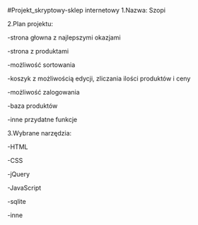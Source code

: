 #Projekt_skryptowy-sklep internetowy
1.Nazwa: Szopi

2.Plan projektu:

-strona głowna z najlepszymi okazjami

-strona z produktami

-możliwość sortowania

-koszyk z możliwością edycji, zliczania ilości produktów i ceny

-możliwość zalogowania

-baza produktów

-inne przydatne funkcje

3.Wybrane narzędzia:

-HTML

-CSS

-jQuery

-JavaScript

-sqlite

-inne
